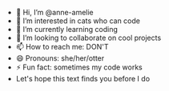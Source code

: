 - 👋 Hi, I’m @anne-amelie
- 👀 I’m interested in cats who can code
- 🌱 I’m currently learning coding
- 💞️ I’m looking to collaborate on cool projects
- 📫 How to reach me: DON'T
- 😄 Pronouns: she/her/otter
- ⚡ Fun fact: sometimes my code works
- Let's hope this text finds you before I do
<!---
anne-amelie/anne-amelie is a ✨ special ✨ repository because its `README.md` (this file) appears on your GitHub profile.
You can click the Preview link to take a look at your changes.
--->
